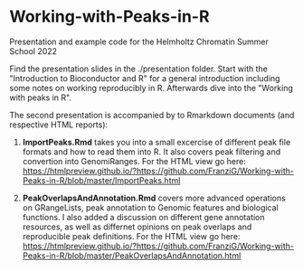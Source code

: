 # Working-with-Peaks-in-R
Presentation and example code for the Helmholtz Chromatin Summer School 2022

Find the presentation slides in the ./presentation folder.
Start with the "Introduction to Bioconductor and R" for a general introduction including some notes on working reproducibly in R. 
Afterwards dive into the "Working with peaks in R".

The second presentation is accompanied by to Rmarkdown documents (and respective HTML reports):
1. **ImportPeaks.Rmd** takes you into a small excercise of different peak file formats and how to read them into R. 
It also covers peak filtering and convertion into GenomiRanges.
For the HTML view go here: https://htmlpreview.github.io/?https://github.com/FranziG/Working-with-Peaks-in-R/blob/master/ImportPeaks.html

2. **PeakOverlapsAndAnnotation.Rmd** covers more advanced operations on GRangeLists, peak annotation to Genomic features and biological functions.
I also added a discussion on different gene annotation resources, as well as differnet opinions on peak overlaps and reproducible peak definitions.
For the HTML view go here: https://htmlpreview.github.io/?https://github.com/FranziG/Working-with-Peaks-in-R/blob/master/PeakOverlapsAndAnnotation.html
